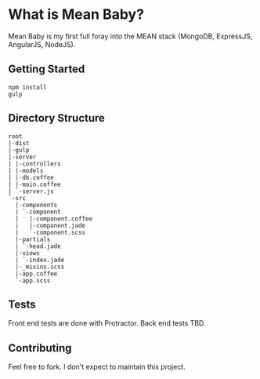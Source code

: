 What is Mean Baby?
==================

Mean Baby is my first full foray into the MEAN stack (MongoDB, ExpressJS, AngularJS, NodeJS).

Getting Started
---------------

    npm install
    gulp

Directory Structure
-------------------

    root
    |-dist
    |-gulp
    |-server
    | |-controllers
    | |-models
    | |-db.coffee
    | |-main.coffee
    | `-server.js
    `-src
      |-components
      | `-component
      |   |-component.coffee
      |   |-component.jade
      |   `-component.scss
      |-partials
      | `-head.jade
      |-views
      | `-index.jade
      |-_mixins.scss
      |-app.coffee
      `-app.scss

Tests
-----

Front end tests are done with Protractor. Back end tests TBD.

Contributing
------------

Feel free to fork. I don't expect to maintain this project.